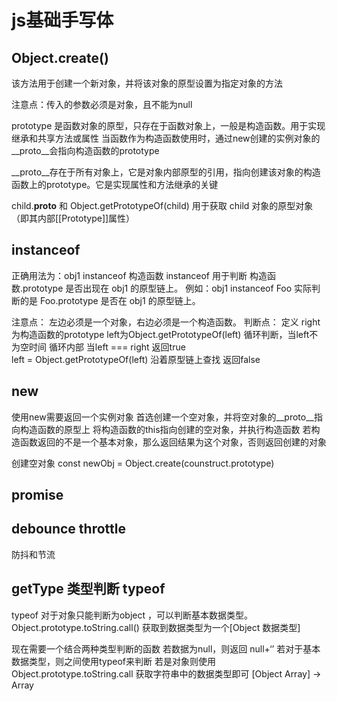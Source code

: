 # js基础手写体

## Object.create()

该方法用于创建一个新对象，并将该对象的原型设置为指定对象的方法

注意点：传入的参数必须是对象，且不能为null

prototype 是函数对象的原型，只存在于函数对象上，一般是构造函数。用于实现继承和共享方法或属性
当函数作为构造函数使用时，通过new创建的实例对象的__proto__会指向构造函数的prototype

__proto__存在于所有对象上，它是对象内部原型的引用，指向创建该对象的构造函数上的prototype。它是实现属性和方法继承的关键

child.__proto__ 和 Object.getPrototypeOf(child) 用于获取 child 对象的原型对象（即其内部[[Prototype]]属性）

## instanceof

正确用法为：obj1 instanceof 构造函数
instanceof 用于判断 构造函数.prototype 是否出现在 obj1 的原型链上。
例如：obj1 instanceof Foo 实际判断的是 Foo.prototype 是否在 obj1 的原型链上。

注意点： 左边必须是一个对象，右边必须是一个构造函数。
判断点： 定义 right为构造函数的prototype  left为Object.getPrototypeOf(left)
    循环判断，当left不为空时间
        循环内部 当left === right 返回true  
            left = Object.getPrototypeOf(left) 沿着原型链上查找
    返回false

## new

使用new需要返回一个实例对象
    首选创建一个空对象，并将空对象的__proto__指向构造函数的原型上
    将构造函数的this指向创建的空对象，并执行构造函数
    若构造函数返回的不是一个基本对象，那么返回结果为这个对象，否则返回创建的对象

创建空对象
    const newObj = Object.create(counstruct.prototype)

## promise



## debounce throttle

防抖和节流

## getType 类型判断 typeof

typeof 对于对象只能判断为object ，可以判断基本数据类型。
Object.prototype.toString.call() 获取到数据类型为一个[Object 数据类型]

现在需要一个结合两种类型判断的函数
    若数据为null，则返回 null+‘’
    若对于基本数据类型，则之间使用typeof来判断
    若是对象则使用Object.prototype.toString.call 获取字符串中的数据类型即可
        [Object Array] -> Array
